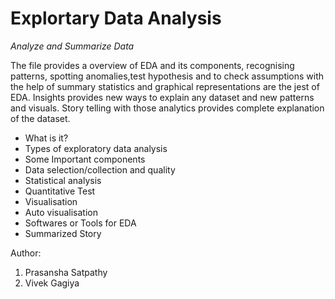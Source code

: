 # Explortary Data Analysis
_Analyze and Summarize Data_

The file provides a overview of EDA and its components, recognising patterns, spotting anomalies,test hypothesis and to check assumptions with the help of summary statistics and graphical representations are the jest of EDA. Insights provides new ways to explain any dataset and new patterns and visuals.
Story telling with those analytics provides complete explanation of the dataset.


- What is it?
- Types of exploratory data analysis
- Some Important components
- Data selection/collection and quality
- Statistical analysis
- Quantitative Test
- Visualisation
- Auto visualisation
- Softwares or Tools for EDA
- Summarized Story

Author:
1. Prasansha Satpathy
2. Vivek Gagiya
